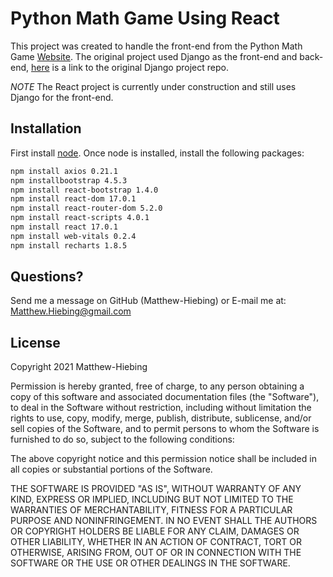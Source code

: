 # Python Math Game Using React

This project was created to handle the front-end from the Python Math Game [Website](https://math-game-practice.herokuapp.com/).  The original project used Django as the front-end and back-end, [here](https://github.com/Matthew-Hiebing/Python-Math-Game) is a link to the original Django project repo.

*NOTE* The React project is currently under construction and still uses Django for the front-end.

## Installation
First install [node](https://nodejs.org/en/).  Once node is installed, install the following packages:

```bash
npm install axios 0.21.1
npm installbootstrap 4.5.3
npm install react-bootstrap 1.4.0
npm install react-dom 17.0.1
npm install react-router-dom 5.2.0
npm install react-scripts 4.0.1
npm install react 17.0.1
npm install web-vitals 0.2.4
npm install recharts 1.8.5
```

## Questions?
Send me a message on GitHub (Matthew-Hiebing) or E-mail me at: Matthew.Hiebing@gmail.com

## License
Copyright 2021 Matthew-Hiebing

Permission is hereby granted, free of charge, to any person obtaining a copy of this software and associated documentation files (the "Software"), to deal in the Software without restriction, including without limitation the rights to use, copy, modify, merge, publish, distribute, sublicense, and/or sell copies of the Software, and to permit persons to whom the Software is furnished to do so, subject to the following conditions:

The above copyright notice and this permission notice shall be included in all copies or substantial portions of the Software.

THE SOFTWARE IS PROVIDED "AS IS", WITHOUT WARRANTY OF ANY KIND, EXPRESS OR IMPLIED, INCLUDING BUT NOT LIMITED TO THE WARRANTIES OF MERCHANTABILITY, FITNESS FOR A PARTICULAR PURPOSE AND NONINFRINGEMENT. IN NO EVENT SHALL THE AUTHORS OR COPYRIGHT HOLDERS BE LIABLE FOR ANY CLAIM, DAMAGES OR OTHER LIABILITY, WHETHER IN AN ACTION OF CONTRACT, TORT OR OTHERWISE, ARISING FROM, OUT OF OR IN CONNECTION WITH THE SOFTWARE OR THE USE OR OTHER DEALINGS IN THE SOFTWARE.

